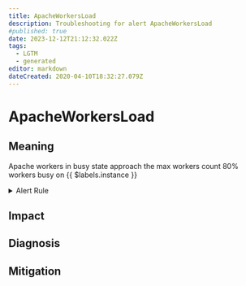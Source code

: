 ```yaml
---
title: ApacheWorkersLoad
description: Troubleshooting for alert ApacheWorkersLoad
#published: true
date: 2023-12-12T21:12:32.022Z
tags: 
  - LGTM
  - generated
editor: markdown
dateCreated: 2020-04-10T18:32:27.079Z
---
```


# ApacheWorkersLoad

## Meaning
[//]: # "Short paragraph that explains what the alert means"
Apache workers in busy state approach the max workers count 80% workers busy on {{ $labels.instance }}

<details>
  <summary>Alert Rule</summary>

{{% rule "apache/lusitaniae-apache-exporter.yml" "ApacheWorkersLoad" %}}

<!-- Rule when generated

```yaml
alert: ApacheWorkersLoad
expr: (sum by (instance) (apache_workers{state="busy"}) / sum by (instance) (apache_scoreboard) ) * 100 > 80
for: 2m
labels:
    severity: warning
annotations:
    summary: Apache workers load (instance {{ $labels.instance }})
    description: |-
        Apache workers in busy state approach the max workers count 80% workers busy on {{ $labels.instance }}
          VALUE = {{ $value }}
          LABELS = {{ $labels }}
    runbook: https://github.com/srerun/prometheus-alerts/blob/main/content/runbooks/lusitaniae-apache-exporter/ApacheWorkersLoad.md

```

-->

</details>


## Impact
[//]: # "What could / will happen if the alert is not addressed"



## Diagnosis
[//]: # "Steps to take to identify the cause of the problem"



## Mitigation
[//]: # "The steps necessary to resolve the alert"
